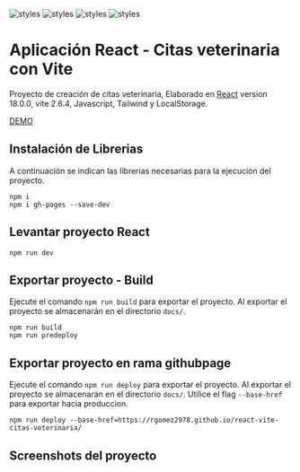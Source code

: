 ![styles](https://img.shields.io/badge/React-20232A?style=for-the-badge&logo=react&logoColor=61DAFB)
![styles](https://img.shields.io/badge/JavaScript-F7DF1E?style=for-the-badge&logo=javascript&logoColor=black)
![styles](https://img.shields.io/badge/Tailwind_CSS-38B2AC?style=for-the-badge&logo=tailwind-css&logoColor=white)
![styles](https://img.shields.io/badge/Localstorage-gray?style=for-the-badge)

# Aplicación React - Citas veterinaria con Vite
Proyecto de creación de citas veterinaria, Elaborado en [React](https://github.com/facebook/create-react-app) version 18.0.0, vite 2.6.4,  Javascript, Tailwind y LocalStorage.

[DEMO](https://rgomez2978.github.io/react-vite-citas-veterinaria/)


## Instalación de Librerias
A continuación se indican las librerias necesarias para la ejecución del proyecto.

    npm i
    npm i gh-pages --save-dev

## Levantar proyecto React
    npm run dev

## Exportar proyecto - Build
Ejecute el comando `npm run build` para exportar el proyecto. Al exportar el proyecto se almacenarán en el directorio `docs/`. 

    npm run build
    npm run predeploy


## Exportar proyecto en rama githubpage

Ejecute el comando `npm run deploy` para exportar el proyecto. Al exportar el proyecto se almacenarán en el directorio `docs/`. Utilice el flag `--base-href` para exportar hacia produccion.

    npm run deploy --base-href=https://rgomez2978.github.io/react-vite-citas-veterinaria/


## Screenshots del proyecto
